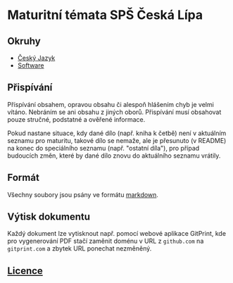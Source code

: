 # Maturitní témata SPŠ Česká Lípa

## Okruhy

- [Český Jazyk](cesky-jazyk)
- [Software](software)

## Přispívání

Příspívání obsahem, opravou obsahu či alespoň hlášením chyb je velmi vítáno. Nebráním se ani obsahu z jiných oborů. Přispívání musí obsahovat pouze stručné, podstatné a ověřené informace.

Pokud nastane situace, kdy dané dílo (např. kniha k četbě) není v aktuálním seznamu pro maturitu, takové dílo se nemaže, ale je přesunuto (v README) na konec do speciálního seznamu (např. "ostatní díla"), pro případ budoucích změn, které by dané dílo znovu do aktuálního seznamu vrátily.

## Formát

Všechny soubory jsou psány ve formátu [markdown](https://help.github.com/articles/basic-writing-and-formatting-syntax).

## Výtisk dokumentu

Každý dokument lze vytisknout např. pomocí webové aplikace GitPrint, kde pro vygenerování PDF stačí zaměnit doménu v URL z `github.com` na `gitprint.com` a zbytek URL ponechat nezměněný.

## [Licence](LICENSE)
